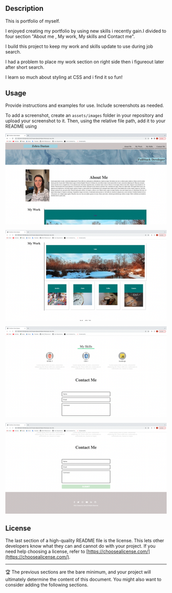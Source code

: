 # <Zehra-Dastan-Portfolio>

## Description
  
  This is portfolio of myself.

  I enjoyed creating my portfolio by using new skills i recently gain.I divided to four section "About me , My work, My skills and Contact me".

  I build this project to keep my work and skills update to use during job search.

  I had a problem to place my work section on right side then i figureout later after short search.

  I learn so much about styling at CSS and i find it so fun!


## Usage

Provide instructions and examples for use. Include screenshots as needed.

To add a screenshot, create an `assets/images` folder in your repository and upload your screenshot to it. Then, using the relative file path, add it to your README using 

![screenshoot-page1](Assets/image/Screenshot%20page-1.png)

![screenshoot-page2](Assets/image/Screenshot%20page-2.png)

![screenshoot-page3](Assets/image/Screenshot%20page-3.png)

![screenshoot-page4](Assets/image/Screenshot%20page-4.png)





## License

The last section of a high-quality README file is the license. This lets other developers know what they can and cannot do with your project. If you need help choosing a license, refer to [https://choosealicense.com/](https://choosealicense.com/).

---

🏆 The previous sections are the bare minimum, and your project will ultimately determine the content of this document. You might also want to consider adding the following sections.


